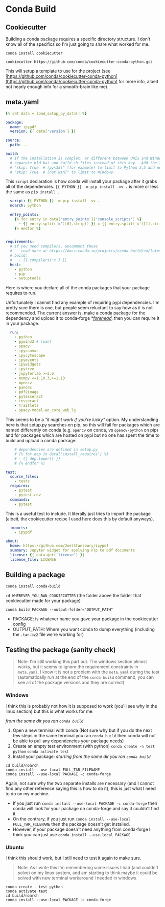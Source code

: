 # Conda Build

## Cookiecutter
Building a conda package requires a specific directory structure. I don't know all of the specifics so I'm just going to share what worked for me.

`conda install cookiecutter`

`cookiecutter https://github.com/conda/cookiecutter-conda-python.git`

This will setup a template to use for the project (see [https://github.com/conda/cookiecutter-conda-python](https://github.com/conda/cookiecutter-conda-python) for more info, albeit not nearly enough info for a smooth-brain like me).

## meta.yaml
```yaml
{% set data = load_setup_py_data() %}

package:
  name: ipypdf
  version: {{ data['version'] }}

source:
  path: ..

build:
  # If the installation is complex, or different between Unix and Windows, use
  # separate bld.bat and build.sh files instead of this key.  Add the line
  # "skip: True  # [py<35]" (for example) to limit to Python 3.5 and newer, or
  # "skip: True  # [not win]" to limit to Windows.
```
This `script` declaration is how conda will install your package after it grabs all of the dependencies. `{{ PYTHON }} -m pip install -vv .` is more or less the same as `pip install .`
```yaml
  script: {{ PYTHON }} -m pip install -vv .
  noarch: python
  
  entry_points:
    {% for entry in data['entry_points']['console_scripts'] %}
      - {{ entry.split('=')[0].strip() }} = {{ entry.split('=')[1].strip() }}
    {% endfor %}
  

requirements:
  # if you need compilers, uncomment these
  #    read more at https://docs.conda.io/projects/conda-build/en/latest/resources/compiler-tools.html
  # build:
  #   - {{ compilers('c') }}
  host:
    - python
    - pip
    - setuptools
```
Here is where you declare all of the conda packages that your package requires to run.

Unfortunately I cannot find any example of requiring pypi dependencies. 
I'm pretty sure there is one, but people seem reluctant to say how as it is not recommended. 
The current answer is, make a conda package for the dependency and upload it to conda-forge 
\**[forehead](https://www.urbandictionary.com/define.php?term=forehead)*, then you can require it in your package.
```yaml
  run:
    - python
    - pywin32 # [win]
    - spacy
    - ipycanvas
    - ipycytoscape
    - ipyevents
    - ipywidgets
    - ipytree
    - jupyterlab >=3.0
    - numpy <=1.19.3,>=1.13
    - opencv
    - pandas
    - pdf2image
    - pytesseract
    - tesseract
    - traitlets
    - spacy-model-en_core_web_lg
```
This seems to be a _"it might work if you're lucky"_ option. 
My understanding here is that setup.py searches on pip, 
so this will fail for packages which are named differently on conda 
(e.g. `opencv` on conda, vs `opencv-python` on pip) and for packages which are 
hosted on pypi but no one has spent the time to build and upload a conda package.
```yaml
    # dependencies are defined in setup.py
    # {% for dep in data['install_requires'] %}
    # - {{ dep.lower() }}
    # {% endfor %}

test:
  source_files:
    - tests
  requires:
    - pytest
    - pytest-cov
  commands:
    - pytest
```
This is a useful test to include. It literally just tries to import the package (albeit, the cookiecutter recipe I used here does this by default anyways).
```yaml
  imports:
    - ipypdf

about:
  home: https://github.com/JoelStansbury/ipypdf
  summary: Jupyter widget for applying nlp to pdf documents
  license: {{ data.get('license') }}
  license_file: LICENSE
```
## Building a package
`conda install conda-build`

`cd WHEREVER_YOU_RAN_COOKIECUTTER` (the folder above the folder that cookiecutter made for your package)

`conda build PACKAGE --output-folder="OUTPUT_PATH"` 
  * PACKAGE: is whatever name you gave your package in the cookiecutter config
  * OUTPUT_PATH: Where you want conda to dump everything (including the `.tar.bz2` file we're working for)

## Testing the package (sanity check)
> Note: I'm still working this part out. The windows section almost works, but it seems to ignore the requirement constraints in `meta.yaml`. I know it is not a problem with the `meta.yaml` during the test (automatically run at the end of the `conda build` command, you can see all of the package versions and they are correct)
### Windows
I think this is probably not how it is supposed to work (you'll see why in the linux section) but this is what works for me.

_from the same dir you ran `conda build`_

1. Open a new terminal with conda (Not sure why but if you do the next few steps in the same terminal you ran `conda build` then conda will not be able to pull any dependencies your package needs)
2. Create an empty test environment (with python)
    `conda create -n test python`
    `conda activate test`
3. Install your package: _starting from the same dir you ran `conda build`_
  ```
  cd build/noarch
  conda install --use-local FULL_TAR_FILENAME
  conda install --use-local PACKAGE -c conda-forge
  ```

Again, not sure why the two separate installs are necessary (and I cannot find any other reference saying this is how to do it), this is just what I need to do on my machine.

  * If you just run `conda install --use-local PACKAGE -c conda-forge` then conda will look for your package on conda-forge and say it couldn't find it
  * On the contrary, if you just run `conda install --use-local FULL_TAR_FILENAME` then the package doesn't get installed.
  * However, if your package doesn't need anything from conda-forge I think you can just use `conda install --use-local PACKAGE`

### Ubuntu
I think this should work, but I still need to test it again to make sure.

> Note: As I write this I'm remembering some issues I had (and couldn't solve) on my linux system, and am starting to think maybe it could be solved with new terminal workaround I needed in windows.

```
conda create - test python
conda activate test
cd build/noarch
conda install --use-local PACKAGE -c conda-forge
```

